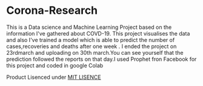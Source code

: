 # Corona-Research
This is a Data science and Machine Learning Project based on the information I've gathered about COVD-19. This project visualises the data and also I've trained a model which is able to predict the number of cases,recoveries and deaths after one week . I ended the project on 23rdmarch and uploading on 30th march.You can see yourself that the prediction followed the reports on that day.I used Prophet fron Facebook for this project and coded in google Colab

Product Lisenced under [MIT LISENCE](Lisence) 
